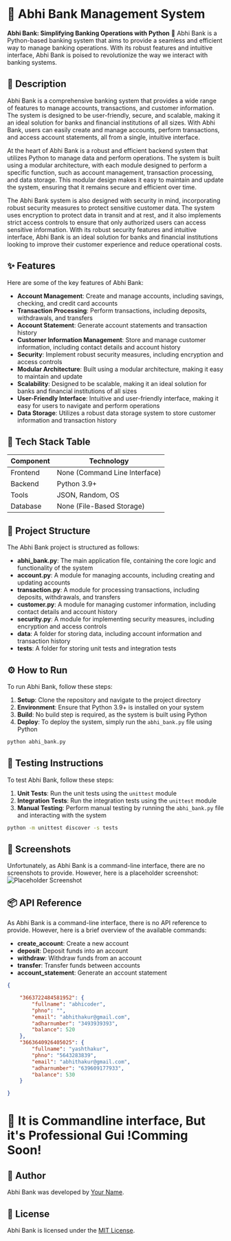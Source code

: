 🚀 Abhi Bank Management System
============================
**Abhi Bank: Simplifying Banking Operations with Python** 🐍
Abhi Bank is a Python-based banking system that aims to provide a seamless and efficient way to manage banking operations. With its robust features and intuitive interface, Abhi Bank is poised to revolutionize the way we interact with banking systems.

📖 Description
---------------
Abhi Bank is a comprehensive banking system that provides a wide range of features to manage accounts, transactions, and customer information. The system is designed to be user-friendly, secure, and scalable, making it an ideal solution for banks and financial institutions of all sizes. With Abhi Bank, users can easily create and manage accounts, perform transactions, and access account statements, all from a single, intuitive interface.

At the heart of Abhi Bank is a robust and efficient backend system that utilizes Python to manage data and perform operations. The system is built using a modular architecture, with each module designed to perform a specific function, such as account management, transaction processing, and data storage. This modular design makes it easy to maintain and update the system, ensuring that it remains secure and efficient over time.

The Abhi Bank system is also designed with security in mind, incorporating robust security measures to protect sensitive customer data. The system uses encryption to protect data in transit and at rest, and it also implements strict access controls to ensure that only authorized users can access sensitive information. With its robust security features and intuitive interface, Abhi Bank is an ideal solution for banks and financial institutions looking to improve their customer experience and reduce operational costs.

✨ Features
-----------
Here are some of the key features of Abhi Bank:
* **Account Management**: Create and manage accounts, including savings, checking, and credit card accounts
* **Transaction Processing**: Perform transactions, including deposits, withdrawals, and transfers
* **Account Statement**: Generate account statements and transaction history
* **Customer Information Management**: Store and manage customer information, including contact details and account history
* **Security**: Implement robust security measures, including encryption and access controls
* **Modular Architecture**: Built using a modular architecture, making it easy to maintain and update
* **Scalability**: Designed to be scalable, making it an ideal solution for banks and financial institutions of all sizes
* **User-Friendly Interface**: Intuitive and user-friendly interface, making it easy for users to navigate and perform operations
* **Data Storage**: Utilizes a robust data storage system to store customer information and transaction history

🧰 Tech Stack Table
-------------------
| Component | Technology |
| --- | --- |
| Frontend | None (Command Line Interface) |
| Backend | Python 3.9+ |
| Tools | JSON, Random, OS |
| Database | None (File-Based Storage) |

📁 Project Structure
-------------------
The Abhi Bank project is structured as follows:
* **abhi_bank.py**: The main application file, containing the core logic and functionality of the system
* **account.py**: A module for managing accounts, including creating and updating accounts
* **transaction.py**: A module for processing transactions, including deposits, withdrawals, and transfers
* **customer.py**: A module for managing customer information, including contact details and account history
* **security.py**: A module for implementing security measures, including encryption and access controls
* **data**: A folder for storing data, including account information and transaction history
* **tests**: A folder for storing unit tests and integration tests

⚙️ How to Run
---------------
To run Abhi Bank, follow these steps:
1. **Setup**: Clone the repository and navigate to the project directory
2. **Environment**: Ensure that Python 3.9+ is installed on your system
3. **Build**: No build step is required, as the system is built using Python
4. **Deploy**: To deploy the system, simply run the `abhi_bank.py` file using Python

```bash
python abhi_bank.py
```

🧪 Testing Instructions
----------------------
To test Abhi Bank, follow these steps:
1. **Unit Tests**: Run the unit tests using the `unittest` module
2. **Integration Tests**: Run the integration tests using the `unittest` module
3. **Manual Testing**: Perform manual testing by running the `abhi_bank.py` file and interacting with the system

```bash
python -m unittest discover -s tests
```

📸 Screenshots
---------------
Unfortunately, as Abhi Bank is a command-line interface, there are no screenshots to provide. However, here is a placeholder screenshot:
![Placeholder Screenshot](https://via.placeholder.com/400x300)

📦 API Reference
----------------
As Abhi Bank is a command-line interface, there is no API reference to provide. However, here is a brief overview of the available commands:
* **create_account**: Create a new account
* **deposit**: Deposit funds into an account
* **withdraw**: Withdraw funds from an account
* **transfer**: Transfer funds between accounts
* **account_statement**: Generate an account statement

```json
{

    "3663722484581952": {
        "fullname": "abhicoder",
        "phno": "",
        "email": "abhithakur@gmail.com",
        "adharnumber": "3493939393",
        "balance": 520
    },
    "3663640926405025": {
        "fullname": "yashthakur",
        "phno": "5643283839",
        "email": "abhithakur@gmail.com",
        "adharnumber": "639609177933",
        "balance": 530
    }

}
```

🚀 It is Commandline interface, But it's Professional Gui !Comming Soon!
====================================================================================

👤 Author
--------
Abhi Bank was developed by [Your Name](https://github.com/your-username).

📝 License
--------
Abhi Bank is licensed under the [MIT License](https://opensource.org/licenses/MIT).
